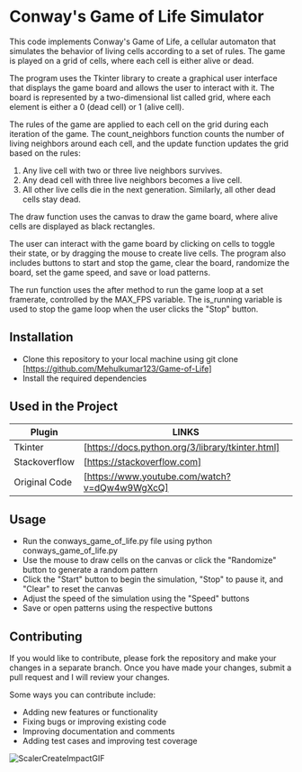 # Conway's Game of Life Simulator

This code implements Conway's Game of Life, a cellular automaton that simulates the behavior of living cells according to a set of rules. The game is played on a grid of cells, where each cell is either alive or dead.

The program uses the Tkinter library to create a graphical user interface that displays the game board and allows the user to interact with it. The board is represented by a two-dimensional list called grid, where each element is either a 0 (dead cell) or 1 (alive cell).

The rules of the game are applied to each cell on the grid during each iteration of the game. The count_neighbors function counts the number of living neighbors around each cell, and the update function updates the grid based on the rules:

1. Any live cell with two or three live neighbors survives.
2. Any dead cell with three live neighbors becomes a live cell.
3. All other live cells die in the next generation. Similarly, all other dead cells stay dead.

The draw function uses the canvas to draw the game board, where alive cells are displayed as black rectangles.

The user can interact with the game board by clicking on cells to toggle their state, or by dragging the mouse to create live cells. The program also includes buttons to start and stop the game, clear the board, randomize the board, set the game speed, and save or load patterns.

The run function uses the after method to run the game loop at a set framerate, controlled by the MAX_FPS variable. The is_running variable is used to stop the game loop when the user clicks the "Stop" button.


## Installation
- Clone this repository to your local machine using git clone [https://github.com/Mehulkumar123/Game-of-Life]
- Install the required dependencies

## Used in the Project
| Plugin | LINKS |
| ------ | ------ |
| Tkinter | [https://docs.python.org/3/library/tkinter.html] |
| Stackoverflow | [https://stackoverflow.com] |
| Original Code | [https://www.youtube.com/watch?v=dQw4w9WgXcQ] |
## Usage
- Run the conways_game_of_life.py file using python conways_game_of_life.py
- Use the mouse to draw cells on the canvas or click the "Randomize" button to generate a random pattern
- Click the "Start" button to begin the simulation, "Stop" to pause it, and "Clear" to reset the canvas
- Adjust the speed of the simulation using the "Speed" buttons
- Save or open patterns using the respective buttons

## Contributing
If you would like to contribute, please fork the repository and make your changes in a separate branch. Once you have made your changes, submit a pull request and I will review your changes.

Some ways you can contribute include:

- Adding new features or functionality
- Fixing bugs or improving existing code
- Improving documentation and comments
- Adding test cases and improving test coverage

![ScalerCreateImpactGIF](https://user-images.githubusercontent.com/84561537/222923499-070cfc78-3858-42ba-9c1f-461bc96c6b19.gif)
